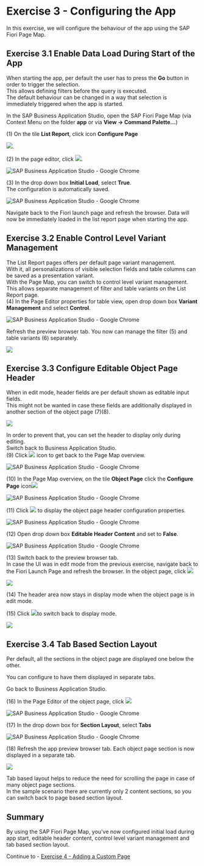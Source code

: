 # Exercise 3 - Configuring the App

In this exercise, we will configure the behaviour of the app using the SAP Fiori Page Map.

## Exercise 3.1 Enable Data Load During Start of the App

When starting the app, per default the user has to press the
**Go** button in order to trigger the selection.\
This allows defining filters before the query is executed.\
The default behaviour can be changed in a way that selection is immediately
triggered when the app is started.

In the SAP Business Application Studio, open the SAP Fiori Page Map (via Context Menu on the folder **app** or via **View -> Command Palette...**)

(1) On the tile **List Report**, click icon **Configure
Page**

![](./images/image1.png).

(2) In the page editor, click
![](./images/image4.png).

![SAP Business Application Studio - Google
Chrome](./images/image3.png)

(3) In the drop down box **Initial Load**, select
**True**.\
The configuration is automatically saved.

![SAP Business Application Studio - Google
Chrome](./images/image5.png)

Navigate back to the Fiori launch
page and refresh the browser.
Data will now be immediately loaded in the list report page when starting the app.

## Exercise 3.2 Enable Control Level Variant Management

The List Report pages offers per default page variant management.\
With it, all personalizations of visible selection fields and table columns can be
saved as a presentation variant.\
With the Page Map, you can switch to control level variant management.
This allows separate management of filter and table variants on the List Report page.\
(4) In the Page Editor properties for table view, open drop down box **Variant Management** and select **Control**.

![SAP Business Application Studio - Google
Chrome](./images/image7.png)

Refresh the preview browser tab. You now can manage the filter (5) and table variants (6) separately.

![](./images/image9.png)

## Exercise 3.3 Configure Editable Object Page Header

When in edit mode, header fields are per default shown as editable
input fields.\
This might not be wanted in case these fields are additionally displayed in another section of the object page (7)(8).

![](./images/image10.png)

In order to prevent that, you can set the header to display only during editing.\
Switch back to Business Application Studio.\
(9) Click ![](./images/image12.png) icon to get back to the Page Map overview.

![SAP Business Application Studio - Google
Chrome](./images/image11.png)

(10) In the Page Map overview, on the tile **Object Page** click the **Configure
Page** icon![](./images/image14.png)

![SAP Business Application Studio - Google
Chrome](./images/image13.png)

(11) Click ![](./images/image16.png) to display the object page header configuration properties.

![SAP Business Application Studio - Google
Chrome](./images/image15.png)

(12) Open drop down box **Editable Header Content** and
set to **False**.

![SAP Business Application Studio - Google
Chrome](./images/image17.png)

(13) Switch back to the preview browser tab.\
In case the UI was in edit mode from the previous exercise, navigate back to the Fiori Launch Page and refresh the browser.
In the object page, click ![](./images/image20.png)

![](./images/image19.png)

(14) The header area now stays in display mode when the object page is in edit mode.

(15) Click ![](./images/image22.png)to switch back to display mode.

![](./images/image21.png)

## Exercise 3.4 Tab Based Section Layout

Per default, all the sections in the object page are displayed one
below the other.

You can configure to have them displayed in separate tabs.

Go back to Business Application Studio.

(16) In the Page Editor of the object page, click
![](./images/image24.png)

![SAP Business Application Studio - Google
Chrome](./images/image23.png)

(17) In the drop down box for **Section Layout**, select **Tabs**

![SAP Business Application Studio - Google
Chrome](./images/image25.png)

(18) Refresh the app preview browser tab. Each object page section is
now displayed in a separate tab.

![](./images/image27.png)

Tab based layout helps to reduce the need for scrolling the page in case of many object page sections.\
In the sample scenario there are currently only 2 content sections, so you can switch back to page based section layout.

## Summary

By using the SAP Fiori Page Map, you've now configured initial load during app start, editable header content, control level variant management and tab based section layout.

Continue to - [Exercise 4 - Adding a Custom Page](../ex4/README.md)
